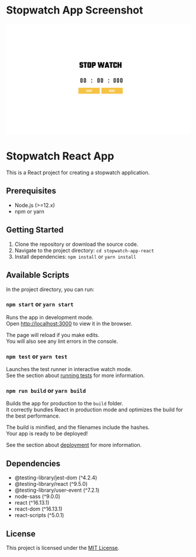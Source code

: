 # Stopwatch App Screenshot

![Stopwatch App](./src/assets/stopwatch.png "Stopwatch App")

# Stopwatch React App

This is a React project for creating a stopwatch application.

## Prerequisites

- Node.js (>=12.x)
- npm or yarn

## Getting Started

1. Clone the repository or download the source code.
2. Navigate to the project directory: `cd stopwatch-app-react`
3. Install dependencies: `npm install` or `yarn install`

## Available Scripts

In the project directory, you can run:

### `npm start` or `yarn start`

Runs the app in development mode.\
Open [http://localhost:3000](http://localhost:3000) to view it in the browser.

The page will reload if you make edits.\
You will also see any lint errors in the console.

### `npm test` or `yarn test`

Launches the test runner in interactive watch mode.\
See the section about [running tests](https://facebook.github.io/create-react-app/docs/running-tests) for more information.

### `npm run build` or `yarn build`

Builds the app for production to the `build` folder.\
It correctly bundles React in production mode and optimizes the build for the best performance.

The build is minified, and the filenames include the hashes.\
Your app is ready to be deployed!

See the section about [deployment](https://facebook.github.io/create-react-app/docs/deployment) for more information.

## Dependencies

- @testing-library/jest-dom (^4.2.4)
- @testing-library/react (^9.5.0)
- @testing-library/user-event (^7.2.1)
- node-sass (^9.0.0)
- react (^16.13.1)
- react-dom (^16.13.1)
- react-scripts (^5.0.1)

## License

This project is licensed under the [MIT License](LICENSE).
